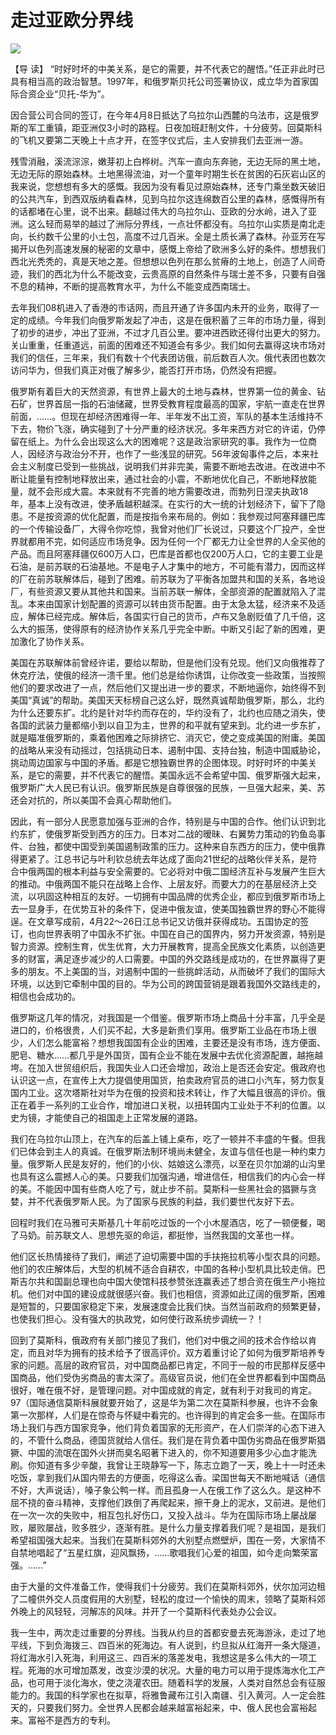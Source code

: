 # 走过亚欧分界线
<img class="pv" src="https://api.visitor.plantree.me/visitor-badge/pv?namespace=plantree.me&key=renzhengfei-speeches/走过亚欧分界线.md">




【导  读】 “时好时坏的中美关系，是它的需要，并不代表它的醒悟。”任正非此时已具有相当高的政治智慧。1997年，和俄罗斯贝托公司签署协议，成立华为首家国际合资企业“贝托-华为”。



因合营公司合同的签订，在今年4月8日抵达了乌拉尔山西麓的乌法市，这是俄罗斯的军工重镇，距亚洲仅3小时的路程。日夜加班赶制文件，十分疲劳。回莫斯科的飞机又要第二天晚上十点才开，在签字仪式后，主人安排我们去亚洲一游。

残雪消融，溪流淙淙，嫩芽初上白桦树。汽车一直向东奔驰，无边无际的黑土地，无边无际的原始森林。土地黑得流油，对一个童年时期生长在贫困的石灰岩山区的我来说，您想想有多大的感慨。我因为没有看见过原始森林，还专门乘坐数天破旧的公共汽车，到西双版纳看森林，见到乌拉尔这连绵数百公里的森林，感慨得所有的话都堵在心里，说不出来。翻越过伟大的乌拉尔山、亚欧的分水岭，进入了亚洲。这么轻而易举的越过了洲际分界线，一点壮怀都没有。乌拉尔山实质是南北走向，长约数千公里的小土包，高度不过几百米。全是土质长满了森林。孙亚芳在写揭开以色列高速发展的秘密的文章中，感慨上帝给了欧洲多么好的条件。想想我们西北光秃秃的，真是天地之差。但想想以色列在那么贫瘠的土地上，创造了人间奇迹，我们的西北为什么不能改变，云贵高原的自然条件与瑞士差不多，只要有自强不息的精神，不断的提高教育水平，为什么不能变成西南瑞士。

去年我们08机进入了香港的市话网，而且开通了许多国内未开的业务，取得了一定的成绩。今年我们向俄罗斯发起了冲击，这是在俄积蓄了三年的市场力量，得到了初步的进步，冲出了亚洲，不过才几百公里。要冲进西欧还得付出更大的努力。关山重重，任重道远，前面的困难还不知道会有多少。我们如何去赢得这块市场对我们的信任，三年来，我们有数十个代表团访俄，前后数百人次。俄代表团也数次访问华为，但我们真正对俄了解多少，能否打开市场，仍然没有把握。

俄罗斯有着巨大的天然资源，有世界上最大的土地与森林，世界第一位的黄金、钻石矿，世界首屈一指的石油储藏，世界受教育程度最高的国家，宇航一直走在世界前面，……。但现在却经济困难得一年、半年发不出工资，军队的基本生活维持不下去，物价飞涨，确实碰到了十分严重的经济状况。多年来西方对它的许诺，仍停留在纸上。为什么会出现这么大的困难呢？这是政治家研究的事。我作为一位商人，因经济与政治分不开，也作了一些浅显的研究。56年波匈事件之后，本来社会主义制度已受到一些挑战，说明我们并非完美，需要不断地去改进。在改进中不断让能量有控制地释放出来，通过社会的小震，不断地优化自己，不断地释放能量，就不会形成大震。本来就有不完善的地方需要改进，而勃列日涅夫执政18年，基本上没有改进，使矛盾越积越深。在实行的大一统的计划经济下，留下了隐患。不是按资源的优化配置，而是按指令来布局的。例如：我参观过阿塞拜疆巴库的一个传输设备厂，大得令你吃惊，我曾对他们厂长说过，只要这个厂投产，全世界就都用不完，如何适应市场竞争。因为任何一个厂都无力让全世界的人全买他的产品。而且阿塞拜疆仅600万人口，巴库是首都也仅200万人口，它的主要工业是石油，是前苏联的石油基地。不是电子人才集中的地方，不可能有潜力，因而这样的厂在前苏联解体后，碰到了困难。前苏联为了平衡各加盟共和国的关系，各地设厂，有些资源又要从其他共和国来。当前苏联一解体，全部资源的配置就陷入了混乱。本来由国家计划配置的资源可以转由货币配置。由于太急太猛，经济来不及适应，解体已经完成。解体后，各国实行自己的货币，卢布又急剧贬值了几千倍，这么大的振荡，使得原有的经济协作关系几乎完全中断。中断又引起了新的困难，更加激化了协作关系。

美国在苏联解体前曾经许诺，要给以帮助，但是他们没有兑现。他们又向俄推荐了休克疗法，使俄的经济一溃千里。他们总是给你诱饵，让你改变一些政策，当按照他们的要求改进了一点，然后他们又提出进一步的要求，不断地逼你，始终得不到美国“真诚”的帮助。美国天天标榜自己这么好，既然真诚帮助俄罗斯，那么，北约为什么还要东扩。北约是针对华约而存在的，华约没有了，北约也应随之消失，使各国的武装力量都缩小到以自卫为主，世界的和平就有望来到。北约进一步东扩，就是瞄准俄罗斯的，乘着他困难之际排挤它、消灭它，使之变成美国的附庸。美国的战略从来没有动摇过，包括挑动日本、遏制中国、支持台独，制造中国威胁论，挑动周边国家与中国的矛盾。都是它想独霸世界的企图体现。时好时坏的中美关系，是它的需要，并不代表它的醒悟。美国永远不会希望中国、俄罗斯强大起来，俄罗斯广大人民已有认识。俄罗斯民族是自尊很强的民族，一旦强大起来，美、苏还会对抗的，所以美国不会真心帮助他们。

因此，有一部分人民愿意加强与亚洲的合作，特别是与中国的合作。他们认识到北约东扩，使俄罗斯受到西方的压力。日本对二战的暧昧、右翼势力策动的钓鱼岛事件、台独，都使中国受到美国遏制政策的压力。这种来自东西方的压力，使中俄靠得更紧了。江总书记与叶利钦总统去年达成了面向21世纪的战略伙伴关系，是符合中俄两国的根本利益与安全需要的。它必将对中俄二国经济互补与发展产生巨大的推动。中俄两国不能只在战略上合作、上层友好。而要大力的在基层经济上交流，以巩固这种相互的友好。一切拥有中国品牌的优秀企业，都应到俄罗斯市场上去一显身手，在优势互补的条件下，促进中俄友谊，使美国独霸世界的野心不能得逞。在文章写成前，4月22～26日江总书记又访俄并获得成功。五国协定的签订，也向世界表明了中国永不扩张。中国在自己的国界内，努力开发资源，特别是智力资源。控制生育，优生优育，大力开展教育，提高全民族文化素质，以创造更多的财富，满足逐步减少的人口需要。中国的外交路线是成功的，在世界赢得了更多的朋友。不上美国的当，对遏制中国的一些挑衅活动，从而破坏了我们的国际大环境，以达到它牵制中国的目的。华为公司的跨国营销是跟着我国外交路线走的，相信也会成功的。

俄罗斯这几年的情况，对我国是一个借鉴。俄罗斯市场上商品十分丰富，几乎全是进口的，价格很贵，人们买不起，大多是新贵们享用。俄罗斯工业品在市场上很少，人们怎么能富裕？想想我国国有企业的困难，主要还是没有市场，连方便面、肥皂、糖水……都几乎是外国货，国有企业不能在发展中去优化资源配置，越拖越垮。在加入世贸组织后，我国失业人口还会增加，政治上是否还会安定。俄政府也认识这一点，在宣传上大力提倡使用国货，拍卖政府官员的进口小汽车，努力恢复国内工业。这次塔斯社对华为在俄的投资和技术转让，作了大幅且很高的评价。俄正在着手一系列的工业合作，增加进口关税，以扭转国内工业处于不利的位置。以史为镜，才能使自己的祖国走上正常发展的道路。

我们在乌拉尔山顶上，在汽车的后盖上铺上桌布，吃了一顿并不丰盛的午餐。但我们已体会到主人的真诚。在俄罗斯法制环境尚未健全，友谊与信任也是一种约束力量。俄罗斯人民是友好的，他们的小伙、姑娘这么漂亮，以至在贝尔加湖的山沟里也具有这么震撼人心的美。只要我们加强沟通，增进信任，相信我们的内心会一样的美。不能因中国有些商人吃了亏，就止步不前。莫斯科一些黑社会的猖獗与贪婪，并不代表俄罗斯人民。为了国家与民族的利益，我们要世代友好下去。

回程时我们在马雅可夫斯基几十年前吃过饭的一个小木屋酒店，吃了一顿便餐，喝了马奶。前苏联文人、思想先驱的命运，都挺惨，当然我国的文革也一样。

他们区长热情接待了我们，阐述了迫切需要中国的手扶拖拉机等小型农具的问题。他们的农庄解体后，大型的机械不适合自耕农，中国的各种小型机具比较走俏。巴斯吉尔共和国副总理也向中国大使馆科技参赞张连赢表述了想合资在俄生产小拖拉机。他们对中国的建设成就很感兴奋。我们也相信，资源如此辽阔的俄罗斯，困难是短暂的，只要国家稳定下来，发展速度会比我们快。当然当前政府的频繁更替，也使我们担心。没有强大的执政党，如何使行政系统步调统一？！

回到了莫斯科，俄政府有关部门接见了我们，他们对中俄之间的技术合作给以肯定，而且对华为拥有的技术给予了很高评价。双方着重讨论了如何为俄罗斯培养专家的问题。高层的政府官员，对中国商品都已肯定，不同于一般的市民那样反感中国商品，他们受伪劣商品的害太深了。高级官员说，他们在全世界都看到中国商品很好，唯在俄不好，是管理问题。对中国成就的肯定，就有利于对我司的肯定。97（国际通信莫斯科展就要开始了，这是华为第二次在莫斯科参展，也许不会象第一次那样，人们是在惊奇与怀疑中看完的。也许得到的肯定会多一些。在国际市场上我们与西方国家竞争，他们背负着国家的无形资产，在人们崇洋的心态下进入的，不管什么商品，德国货就给人信任。我们是在背负着中国伪劣商品在俄罗斯猖獗、中国的流氓在国外火拼而臭名昭著下进入的，你不知道要用多少心血才能洗刷。你知道有多少辛酸，我曾让王晓静写一下，陈志立跑了一天，晚上十一时还未吃饭，拿到我们从国内带去的方便面，吃得这么香。梁国世每天不断地喊话（通信不好，大声说话），嗓子象公鸭一样。而且孤身一人在俄工作了这么久。是这种不屈不挠的奋斗精神，支撑他们跌倒了再爬起来，擦干身上的泥水，又前进。是他们在一次一次的失败中，相互包扎好伤口，又投入战斗。华为在国际市场上屡战屡败，屡败屡战，败多胜少，逐渐有胜。是什么力量支撑着我们呢？是祖国，是我们希望祖国强大起来。当我们在莫斯科郊外的大别墅点燃壁炉，围在一旁，大家情不自禁地唱起了“五星红旗，迎风飘扬，……歌唱我们心爱的祖国，如今走向繁荣富强。……”

由于大量的文件准备工作，使得我们十分疲劳。我们在莫斯科郊外，伏尔加河边租了二幢供外交人员度假用的大别墅，轻松的度过一个愉快的周末，领略了莫斯科郊外晚上的风轻轻，河解冻的风味。并开了一个莫斯科代表处办公会议。

我一生中，两次走过重要的分界线。当我从约旦的首都安曼去死海游泳，走过了地平线，下到负海拨三、四百米的死海边。有人说到，约旦拟从红海开一条大隧道，将红海水引入死海，利用这三、四百米的落差发电，我想这是多么伟大的一项工程。死海的水可增加蒸发，改变沙漠的状况。大量的电力可以用于提炼海水化工产品，也可用于淡化海水，使之浇灌农田。随着科学的发展，人类对自然总会有征服能力的。我国的科学家也在拟草，将雅鲁藏布江引入南疆、引入黄河。人一定会胜天的，只要我们努力。全世界人民都会越来越富裕起来，中、俄人民也会富裕起来。富裕不是西方的专利。
